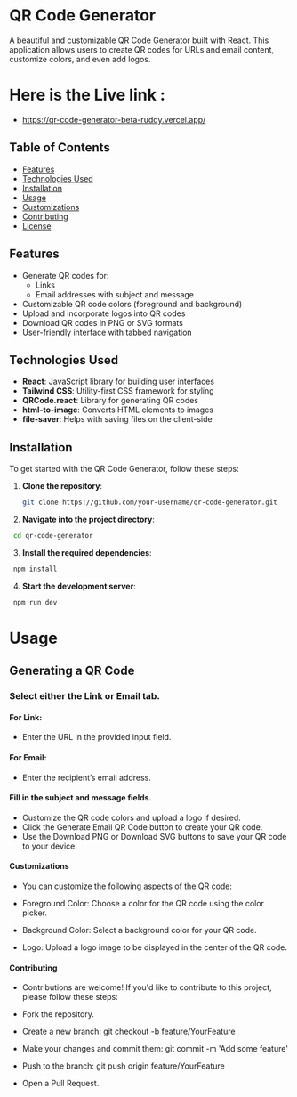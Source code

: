 # QR Code Generator

A beautiful and customizable QR Code Generator built with React. This application allows users to create QR codes for URLs and email content, customize colors, and even add logos.

# Here is the Live link :
- https://qr-code-generator-beta-ruddy.vercel.app/
## Table of Contents

- [Features](#features)
- [Technologies Used](#technologies-used)
- [Installation](#installation)
- [Usage](#usage)
- [Customizations](#customizations)
- [Contributing](#contributing)
- [License](#license)

## Features

- Generate QR codes for:
  - Links
  - Email addresses with subject and message
- Customizable QR code colors (foreground and background)
- Upload and incorporate logos into QR codes
- Download QR codes in PNG or SVG formats
- User-friendly interface with tabbed navigation

## Technologies Used

- **React**: JavaScript library for building user interfaces
- **Tailwind CSS**: Utility-first CSS framework for styling
- **QRCode.react**: Library for generating QR codes
- **html-to-image**: Converts HTML elements to images
- **file-saver**: Helps with saving files on the client-side

## Installation

To get started with the QR Code Generator, follow these steps:

1. **Clone the repository**:

   ```bash
   git clone https://github.com/your-username/qr-code-generator.git
   ```
2. **Navigate into the project directory**:
  ```bash
   cd qr-code-generator
   ``` 
3. **Install the required dependencies**:
  ```bash
   npm install
   ``` 
4. **Start the development server**:
  ```bash
   npm run dev
   ```       
# Usage
## Generating a QR Code
### Select either the Link or Email tab.
#### For Link:
- Enter the URL in the provided input field.
#### For Email:
- Enter the recipient’s email address.
#### Fill in the subject and message fields.
- Customize the QR code colors and upload a logo if desired.
- Click the Generate Email QR Code button to create your QR code.
- Use the Download PNG or Download SVG buttons to save your QR code to your device.
#### Customizations
- You can customize the following aspects of the QR code:

- Foreground Color: Choose a color for the QR code using the color picker.
- Background Color: Select a background color for your QR code.
- Logo: Upload a logo image to be displayed in the center of the QR code.
#### Contributing
- Contributions are welcome! If you'd like to contribute to this project, please follow these steps:

- Fork the repository.
- Create a new branch: git checkout -b feature/YourFeature
- Make your changes and commit them: git commit -m 'Add some feature'
- Push to the branch: git push origin feature/YourFeature
- Open a Pull Request.
